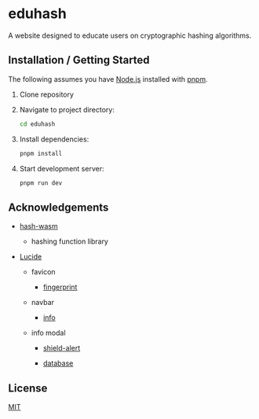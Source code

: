 # eduhash

A website designed to educate users on cryptographic hashing algorithms.

## Installation / Getting Started

The following assumes you have [Node.js](https://github.com/nodejs/node) installed with [pnpm](https://github.com/pnpm/pnpm).

1. Clone repository

2. Navigate to project directory:

   ```sh
   cd eduhash
   ```

3. Install dependencies:

   ```sh
   pnpm install
   ```

4. Start development server:

   ```sh
   pnpm run dev
   ```

## Acknowledgements

- [hash-wasm](https://github.com/Daninet/hash-wasm)

  - hashing function library

- [Lucide](https://github.com/lucide-icons/lucide)

  - favicon

    - [fingerprint](https://lucide.dev/icons/fingerprint)

  - navbar

    - [info](https://lucide.dev/icons/info)

  - info modal

    - [shield-alert](https://lucide.dev/icons/shield-alert)

    - [database](https://lucide.dev/icons/database)

## License

[MIT](LICENSE)
